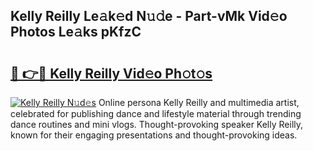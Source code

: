 ## Kelly Reilly Le𝚊k𝚎d N𝚞𝚍e - Part-vMk Vid𝚎o Photos Le𝚊ks pKfzC

# <h2><a href="http://fbcmro.evod.top/?m=Kelly+Reilly">🔗 👉🔴 Kelly Reilly Vid𝚎o Ph𝚘t𝚘s</a></h2>

[![Kelly Reilly N𝚞d𝚎s](https://i.imgur.com/8V9OHl7.gif)](http://fbcmro.evod.top/?m=Kelly+Reilly)
Online persona Kelly Reilly and multimedia artist, celebrated for publishing dance and lifestyle material through trending dance routines and mini vlogs. Thought-provoking speaker Kelly Reilly, known for their engaging presentations and thought-provoking ideas. 
